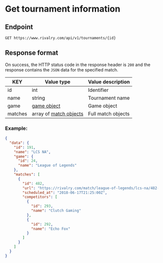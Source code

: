 # Get tournament information

## Endpoint

`GET https://www.rivalry.com/api/v1/tournaments/{id}`

## Response format

On success, the HTTP status code in the response header is `200` and the response contains the `JSON` data for the specified match.

KEY | Value type | Value description
--- | --- | ---
id | int | Identifier
name | string | Tournament name
game | [game object](../Objects.md#game) | Game object
matches | array of [match objects](../Objects.md#match) | Full match objects

### Example:

```json
{
  "data": {
    "id": 191,
    "name": "LCS NA",
    "game": {
      "id": 24,
      "name": "League of Legends"
    },
    "matches": [
      {
        "id": 482,
        "url": "https://rivalry.com/match/league-of-legends/lcs-na/482-clutch-gaming-vs-echo-fox",
        "scheduled_at": "2018-06-17T21:25:00Z",
        "competitors": [
          {
            "id": 293,
            "name": "Clutch Gaming"
          },
          {
            "id": 292,
            "name": "Echo Fox"
          }
        ]
      }
    ]
  }
}
```
